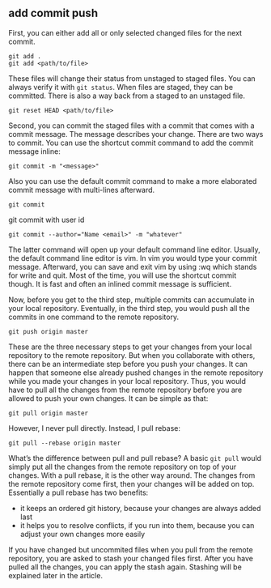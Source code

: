 ## add commit push

First, you can either add all or only selected changed files for the next commit.

```
git add .
git add <path/to/file>
```

These files will change their status from unstaged to staged files. You can always verify it with `git status`. When files are staged, they can be committed. There is also a way back from a staged to an unstaged file.

```
git reset HEAD <path/to/file>
```

Second, you can commit the staged files with a commit that comes with a commit message. The message describes your change. There are two ways to commit. You can use the shortcut commit command to add the commit message inline:

```
git commit -m "<message>"
```

Also you can use the default commit command to make a more elaborated commit message with multi-lines afterward.

```
git commit
```

git commit with user id

```
git commit --author="Name <email>" -m "whatever"
```

The latter command will open up your default command line editor. Usually, the default command line editor is vim. In vim you would type your commit message. Afterward, you can save and exit vim by using :wq which stands for write and quit. Most of the time, you will use the shortcut commit though. It is fast and often an inlined commit message is sufficient.

Now, before you get to the third step, multiple commits can accumulate in your local repository. Eventually, in the third step, you would push all the commits in one command to the remote repository.

```
git push origin master
```

These are the three necessary steps to get your changes from your local repository to the remote repository. But when you collaborate with others, there can be an intermediate step before you push your changes. It can happen that someone else already pushed changes in the remote repository while you made your changes in your local repository. Thus, you would have to pull all the changes from the remote repository before you are allowed to push your own changes. It can be simple as that:

```
git pull origin master
```

However, I never pull directly. Instead, I pull rebase:

```
git pull --rebase origin master
```

What’s the difference between pull and pull rebase? A basic `git pull` would simply put all the changes from the remote repository on top of your changes. With a pull rebase, it is the other way around. The changes from the remote repository come first, then your changes will be added on top. Essentially a pull rebase has two benefits:

- it keeps an ordered git history, because your changes are always added last
- it helps you to resolve conflicts, if you run into them, because you can adjust your own changes more easily

If you have changed but uncommited files when you pull from the remote repository, you are asked to stash your changed files first. After you have pulled all the changes, you can apply the stash again. Stashing will be explained later in the article.
